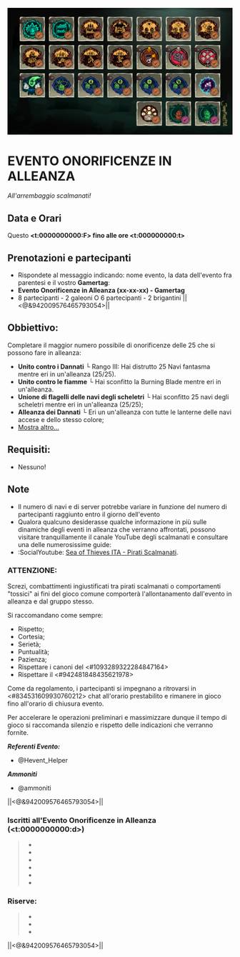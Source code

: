 ![Splash_Screen_Evento_Onorificenze_in_Alleanza](https://github.com/GLWine/Eventi-in-alleanza/blob/main/Eventi%20Onorificenze/Assets/Evento_Onorificenze_in_Alleanza_1920X1080.png?raw=true)

<!-- Non copiare il messazzio sopra nel messaggi Discord,utile solo per comodità visiva -->

# EVENTO ONORIFICENZE IN ALLEANZA

*All'arrembaggio scalmanati!*

## Data e Orari
Questo **<t:0000000000:F> fino alle ore <t:000000000:t>**

## Prenotazioni e partecipanti
- Rispondete al messaggio indicando: nome evento, la data dell'evento fra parentesi e il vostro **Gamertag**:
 - __Evento Onorificenze in Alleanza (xx-xx-xx) - Gamertag__
- 8 partecipanti - 2 galeoni O 6 partecipanti - 2 brigantini
||<@&942009576465793054>||

## Obbiettivo:
Completare il maggior numero possibile di onorificenze delle 25 che si possono fare in alleanza:
- **Unito contro i Dannati**
 └ Rango III: Hai distrutto 25 Navi fantasma mentre eri in un'alleanza (25/25).
- **Unito contro le fiamme**
 └ Hai sconfitto la Burning Blade mentre eri in un'alleanza.
- **Unione di flagelli delle navi degli scheletri**
 └ Hai sconfitto 25 navi degli scheletri mentre eri in un'alleanza (25/25);
- **Alleanza dei Dannati**
 └ Eri un un'alleanza con tutte le lanterne delle navi accese e dello stesso colore;
- [Mostra altro...](https://github.com/GLWine/Eventi-in-alleanza/blob/main/Eventi%20Onorificenze/Evento%20Onorificenze%20in%20Alleanza%20-%20Prove.md)

## Requisiti:
- Nessuno!

## Note
- Il numero di navi e di server potrebbe variare in funzione del numero di partecipanti raggiunto entro il giorno dell'evento
- Qualora qualcuno desiderasse qualche informazione in più sulle dinamiche degli eventi in alleanza che verranno affrontati, possono visitare tranquillamente il canale YouTube degli scalmanati e consultare una delle numerosissime guide:
 - :SocialYoutube: [Sea of Thieves ITA - Pirati Scalmanati](<https://www.youtube.com/@seaofthievesIta>).

### ATTENZIONE:
Screzi, combattimenti ingiustificati tra pirati scalmanati o comportamenti "tossici" ai fini del gioco comune comporterà l'allontanamento dall'evento in alleanza e dal gruppo stesso.
<!-- Separazione tra il primo ed il secondo messaggio -->
Si raccomandano come sempre:
- Rispetto;
- Cortesia;
- Serietà;
- Puntualità;
- Pazienza;
- Rispettare i canoni del <#1093289322284847164>
- Rispettare il <#942481848435621978>

Come da regolamento, i partecipanti si impegnano a ritrovarsi in <#834531609930760212> chat all'orario prestabilito e rimanere in gioco fino all'orario di chiusura evento.

Per accelerare le operazioni preliminari e massimizzare dunque il tempo di gioco si raccomanda silenzio e rispetto delle indicazioni che verranno fornite.

***Referenti Evento:***
- @Hevent_Helper

***Ammoniti***
- @ammoniti

||<@&942009576465793054>||

<!-- Separazione tra il secondo ed il terzo messaggio -->

### Iscritti all'Evento Onorificenze in Alleanza (<t:0000000000:d>)
> - 
> - 
> - 
> - 
> - 
> - 

### Riserve:
> - 
> - 
> - 

||<@&942009576465793054>||
